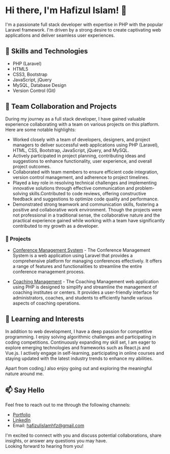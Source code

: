 # Hi there, I'm Hafizul Islam! 👋
I'm a passionate full stack developer with expertise in PHP with the popular Laravel framework. I'm driven by a strong desire to create captivating web applications and deliver seamless user experiences.

## 🚀 Skills and Technologies
- PHP (Laravel)
- HTML5
- CSS3, Bootstrap
- JavaScript, jQuery
- MySQL, Database Design
- Version Control (Git)

<!-- ## 💼 Experience
- [Company/Organization Name](https://example.com) - Position (Year - Present)
  - Description of responsibilities and accomplishments. -->
  ## 💼 Team Collaboration and Projects
During my journey as a full stack developer, I have gained valuable experience collaborating with a team on various projects on this platform. Here are some notable highlights:
- Worked closely with a team of developers, designers, and project managers to deliver successful web applications using PHP (Laravel), HTML, CSS, Bootstrap, JavaScript, jQuery, and MySQL.
- Actively participated in project planning, contributing ideas and suggestions to enhance functionality, user experience, and overall project outcomes.
- Collaborated with team members to ensure efficient code integration, version control management, and adherence to project timelines.
- Played a key role in resolving technical challenges and implementing innovative solutions through effective communication and problem-solving skills.Contributed to code reviews, offering constructive feedback and suggestions to optimize code quality and performance.
- Demonstrated strong teamwork and communication skills, fostering a positive and collaborative work environment.
Though the projects were not professional in a traditional sense, the collaborative nature and the practical experience gained while working with a team have significantly contributed to my growth as a developer.
### 🔭 Projects

- [Conference Management System](https://github.com/hafizulislamhfz/Conference-Management-System) - 
The Conference Management System is a web application using Laravel that provides a comprehensive platform for managing conferences effectively. It offers a range of features and functionalities to streamline the entire conference management process.

- [Coaching Management](https://github.com/hafizulislamhfz/Coaching-Management) - The Coaching Management web application using PHP is designed to simplify and streamline the management of coaching institutes or centers. It provides a user-friendly interface for administrators, coaches, and students to efficiently handle various aspects of coaching operations.

## 🌱 Learning and Interests
In addition to web development, I have a deep passion for competitive programming. I enjoy solving algorithmic challenges and participating in coding competitions.
Continuously expanding my skill set, I am eager to explore emerging technologies and frameworks such as React.js and Vue.js. I actively engage in self-learning, participating in online courses and staying updated with the latest industry trends to enhance my abilities.

Apart from coding,I also enjoy going out and exploring the meaningful nature around me.

## 📫 Say Hello

Feel free to reach out to me through the following channels:

- [Portfolio](https://hafizulislamhfz.github.io/Hafizul-portfolio/)
- [LinkedIn](https://www.linkedin.com/in/hafizulislamhfz/)
- Email: [hafizulislamhfz@gmail.com](mailto:hafizulislamhfz@gmail.com)

I'm excited to connect with you and discuss potential collaborations, share insights, or answer any questions you may have.<br>
Looking forward to hearing from you!
